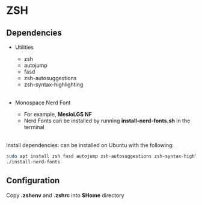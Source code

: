 # ZSH

## Dependencies

- Utilities

  - zsh
  - autojump
  - fasd
  - zsh-autosuggestions
  - zsh-syntax-highlighting
    <br><br>

- Monospace Nerd Font

  - For example, **MesloLGS NF**
  - Nerd Fonts can be installed by running **install-nerd-fonts.sh** in the terminal
    <br><br>

Install dependencies:
can be installed on Ubuntu with the following:

```bash
sudo apt install zsh fasd autojump zsh-autosuggestions zsh-syntax-highlighting
./install-nerd-fonts
```

## Configuration

Copy **.zshenv** and **.zshrc** into **$Home** directory

